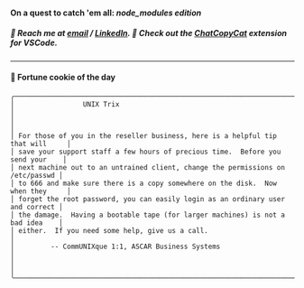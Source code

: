 #### On a quest to catch 'em all: *node_modules edition*

##### :calling: Reach me at **[email](mailto:johannes@stenmark.in)** ***/*** **[LinkedIn](https://www.linkedin.com/in/johannes-stenmark)**.  :feet: Check out the [ChatCopyCat](https://github.com/jstenmark/ChatCopyCat) extension for VSCode.

---
#### :cookie: Fortune cookie of the day
```smalltalk
╭────────────────────────────────────────────────────────────────────────────────╮
│                 UNIX Trix                                                      │
│                                                                                │
│ For those of you in the reseller business, here is a helpful tip that will     │
│ save your support staff a few hours of precious time.  Before you send your    │
│ next machine out to an untrained client, change the permissions on /etc/passwd │
│ to 666 and make sure there is a copy somewhere on the disk.  Now when they     │
│ forget the root password, you can easily login as an ordinary user and correct │
│ the damage.  Having a bootable tape (for larger machines) is not a bad idea    │
│ either.  If you need some help, give us a call.                                │
│         -- CommUNIXque 1:1, ASCAR Business Systems                             │
│                                                                                │
╰────────────────────────────────────────────────────────────────────────────────╯
```
